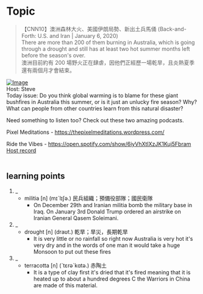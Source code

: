 # Topic

> 【CNN10】澳洲森林大火、美國伊朗局勢、新出土兵馬俑 (Back-and-Forth: U.S. and Iran | January 6, 2020) <br>
> There are more than 200 of them burning in Australia, which is going through a drought and still has at least two hot summer months left before the season's over. <br>
> 澳洲目前約有 200 場野火正在肆虐，因他們正經歷一場乾旱，且炎熱夏季還有兩個月才會結束。 <br>

[![Image](https://cdn.voicetube.com/assets/thumbnails/cNbJJWYUnu4.jpg)](https://www.youtube.com/embed/cNbJJWYUnu4?rel=0&showinfo=0&cc_load_policy=0&controls=1&autoplay=1&iv_load_policy=3&playsinline=1&wmode=transparent&start=259&end=270&enablejsapi=1&origin=https://tw.voicetube.com&widgetid=1)<br>
Host: Steve
<br>Today issue: Do you think global warming is to blame for these giant bushfires in Australia this summer, or is it just an unlucky fire season? Why? What can people from other countries learn from this natural disaster?



Need something to listen too? Check out these two amazing podcasts.

Pixel Meditations - https://thepixelmeditations.wordpress.com/

Ride the Vibes -  https://open.spotify.com/show/6iyVhXtIXzJK1Kuj5Fbram
<br>
[Host record](https://cdn.voicetube.com/tmp/everyday_records/stephen_vt_44701/3899.mp3)
<br><br>
## learning points
1. _
	* militia [n] (mɪˋlɪʃə.) 民兵組織；預備役部隊；國民衛隊
		- On December 29th and Iranian militia bomb the military base in Iraq. On January 3rd Donald Trump ordered an airstrike on Iranian General Qasem Soleimani.
2. _
	* drought [n] (draʊt.) 乾旱；旱災，長期乾旱
		- It is very little or no rainfall so right now Australia is very hot it's very dry and in the words of one man it would take a huge Monsoon to put out these fires
3. _
	* terracotta  [n] (ˋtɛrəˋkɑtə.) 赤陶土
		- It is a type of clay first it's dried that it's fired meaning that it is heated up to about a hundred degrees C the Warriors in China are made of this material.
